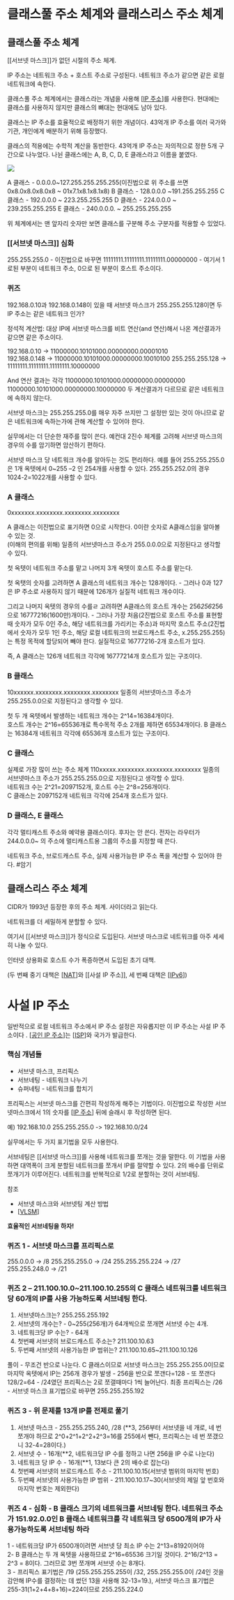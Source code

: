 # 클래스풀 주소 체계와 클래스리스 주소 체계

## 클래스풀 주소 체계 

[[서브넷 마스크]]가 없던 시절의 주소 체계. 

IP 주소는 네트워크 주소 + 호스트 주소로 구성된다. 네트워크 주소가 같으면 같은 로컬 네트워크에 속한다.  

클래스풀 주소 체계에서는 클래스라는 개념을 사용해 [[IP 주소]]를 사용한다. 현대에는 클래스를 사용하지 않지만 클래스의 뼈대는 현대에도 남아 있다.  

클래스는 IP 주소를 효율적으로 배정하기 위한 개념이다.  43억개 IP 주소를 여러 국가와 기관, 개인에게 배분하기 위해 등장했다.  

클래스의 적용에는 수학적 계산을 동반한다. 43억개 IP 주소는 자의적으로 정한 5개 구간으로 나누었다. 나뉜 클래스에는 A, B, C, D, E 클래스라고 이름을 붙였다.  

 ![](../attachments/2022-09-16-16-46-04.png)

 A 클래스 - 0.0.0.0~127.255.255.255.255(이진법으로 위 주소를 쓰면 0x8.0x8.0x8.0x8 ~ 01x7.1x8.1x8.1x8) 
B 클래스 - 128.0.0.0 ~191.255.255.255 
C 클래스 - 192.0.0.0 ~ 223.255.255.255 
D 클래스 - 224.0.0.0 ~ 239.255.255.255 
E 클래스 - 240.0.0.0. ~ 255.255.255.255 

위 체계에서는 맨 앞자리 숫자만 보면 클래스를 구분해 주소 구분자를 적용할 수 있었다.  


### [[서브넷 마스크]] 심화 

255.255.255.0 - 이진법으로 바꾸면 11111111.11111111.11111111.00000000 - 여기서 1로된 부분이 네트워크 주소, 0으로 된 부분이 호스트 주소이다. 

### 퀴즈 

192.168.0.10과 192.168.0.148이 있을 때 서브넷 마스크가 255.255.255.128이면 두 IP 주소는 같은 네트워크 인가? 

정석적 계산법: 대상 IP에 서브넷 마스크를 비트 연산(and 연산)해서 나온 계산결과가 같으면 같은 주소이다.  

192.168.0.10 -> 11000000.10101000.00000000.00001010  
192.168.0.148 -> 11000000.10101000.00000000.10010100 
255.255.255.128 -> 11111111.11111111.11111111.10000000 

And 연산 결과는 각각 
11000000.10101000.00000000.00000000 
11000000.10101000.00000000.10000000 
두 계산결과가 다르므로 같은 네트워크에 속하지 않는다. 

서브넷 마스크는 255.255.255.0를 매우 자주 쓰지만 그 설정만 있는 것이 아니므로 같은 네트워크에 속하는가에 관해 계산할 수 있어야 한다. 

실무에서는 더 단순한 재주를 많이 쓴다. 예컨대 2진수 체계를 고려해 서브넷 마스크의 경우의 수를 암기하면 암산하기 편하다.  

서브넷 마스크 당 네트워크 개수를 알아두는 것도 편리하다. 예를 들어 255.255.255.0은 1개 옥텟에서 0~255 –2 인 254개를 사용할 수 있다. 255.255.252.0의 경우 1024-2=1022개를 사용할 수 있다.  


### A 클래스 

0xxxxxxx.xxxxxxxx.xxxxxxxx.xxxxxxxx 

A 클래스는 이진법으로 표기하면 0으로 시작한다. 0이란 숫자로 A클래스임을 알아볼 수 있는 것.   
(이해의 편의를 위해) 일종의 서브넷마스크 주소가 255.0.0.0으로 지정된다고 생각할 수 있다.  

첫 옥텟이 네트워크 주소를 맡고 나머지 3개 옥텟이 호스트 주소를 맡는다.  

첫 옥탯의 숫자를 고려하면 A 클래스의 네트워크 개수는 128개이다. - 그러나 0과 127은 IP 주소로 사용하지 않기 때문에 126개가 실질적 네트워크 개수이다.  

그리고 나머지 옥텟의 경우의 수를ㄹ 고려하면 A클래스의 호스트 개수는 256*256*256으로 16777216(1600만)개이다. - 그러나 가장 처음(2진법으로 호스트 주소를 표현할 때 숫자가 모두 0인 주소, 해당 네트워크를 가리키는 주소)과 마지막 호스트 주소(2진법에서 숫자가 모두 1인 주소, 해당 로컬 네트워크의 브로드캐스트 주소, x.255.255.255)는 특정 목적에 할당되어 빼야 한다. 실질적으로 16777216-2개 호스트가 있다.   

즉, A 클래스는 126개 네트워크 각각에 16777214개 호스트가 있는 구조이다.  

### B 클래스 

10xxxxxx.xxxxxxxx.xxxxxxxx.xxxxxxxx 
일종의 서브넷마스크 주소가 255.255.0.0으로 지정된다고 생각할 수 있다.  

첫 두 개 옥텟에서 발생하는 네트워크 개수는 2^14=16384개이다.  
호스트 개수는 2^16=65536개로 특수목적 주소 2개를 제하면 65534개이다. 
B 클래스는 16384개 네트워크 각각에 65536개 호스트가 있는 구조이다.  
 

### C 클래스 

실제로 가장 많이 쓰는 주소 체계 
110xxxxx.xxxxxxxx.xxxxxxxx.xxxxxxxx 
일종의 서브넷마스크 주소가 255.255.255.0으로 지정된다고 생각할 수 있다.  
네트워크 수는 2^21=2097152개, 호스트 수는 2^8=256개이다.  
C 클래스는 2097152개 네트워크 각각에 254개 호스트가 있다. 


### D 클래스, E 클래스 

각각 멀티캐스트 주소와 예약용 클래스이다. 후자는 안 쓴다. 전자는 라우터가 244.0.0.0~ 의 주소에 멀티캐스트용 그룹의 주소를 지정할 때 쓴다.  



네트워크 주소, 브로드캐스트 주소, 실제 사용가능한 IP 주소 폭을 계산할 수 있어야 한다. #암기 









## 클래스리스 주소 체계 

 

CIDR가 1993년 등장한 후의 주소 체계. 사이더라고 읽는다.  

네트워크를 더 세밀하게 분할할 수 있다.  

 

여기서 [[서브넷 마스크]]가 정식으로 도입된다. 서브넷 마스크로 네트워크를 아주 세세히 나눌 수 있다.  

 

인터넷 상용화로 호스트 수가 폭증하면서 도입된 초기 대책.  

(두 번째 중기 대책은 [[NAT]]와 [[사설 IP 주소]], 세 번째 대책은 [[IPv6]]) 

 

 

# 사설 IP 주소 

일반적으로 로컬 네트워크 주소에서 IP 주소 설정은 자유롭지만 이 IP 주소는 사설 IP 주소이다 . [[공인 IP 주소]]는 [[ISP]]와 국가가 발급한다.  

 

### 핵심 개념들 

- 서브넷 마스크, 프리픽스 
- 서브네팅 - 네트워크 나누기 
- 슈퍼네팅 - 네트워크를 합치기  

프리픽스는 서브넷 마스크를 간편히 작성하게 해주는 기법이다. 이진법으로 작성한 서브넷마스크에서 1의 숫자를 [[IP 주소]] 뒤에 슬래시 후 작성하면 된다.  

예) 192.168.10.0 255.255.255.0 -> 192.168.10.0/24 

실무에서는 두 가지 표기법을 모두 사용한다.  

서브네팅은 [[서브넷 마스크]]를 사용해 네트워크를 쪼개는 것을 말한다. 이 기법을 사용하면 대역폭이 크게 분할된 네트워크를 쪼개서 IP를 절약할 수 있다. 2의 배수를 단위로 쪼개기가 이루어진다. 네트워크를 반복적으로 1/2로 분할하는 것이 서브네팅.  

참조 
- 서브넷 마스크와 서브넷팅 계산 방법 
- [[VLSM]] 


**효율적인 서브네팅을 하자!** 

### 퀴즈 1 - 서브넷 마스크를 프리픽스로  

255.0.0.0 -> /8 
255.255.255.0 -> /24 
255.255.255.224 -> /27  
255.255.248.0 -> /21 

 

### 퀴즈 2 – 211.100.10.0~211.100.10.255의 C 클래스 네트워크를 네트워크 당 60개의 IP를 사용 가능하도록 서브네팅 한다. 

1) 서브넷마스크는? 255.255.255.192 
2) 서브넷의 개수는? - 0~255(256개)가 64개씩으로 쪼개면 서브넷 수는 4개. 
3) 네트워크당 IP 수는? - 64개 
4) 첫번째 서브넷의 브로드캐스트 주소는? 211.100.10.63 
5) 두번째 서브넷의 사용가능한 IP 범위는? 211.100.10.65~211.100.10.126 

풀이 - 무조건 반으로 나눈다. C 클래스이므로 서브넷 마스크는 255.255.255.0이므로 마지막 옥텟에서 IP는 256개 경우가 발생 - 256을 반으로 쪼갠다=128 - 또 쪼갠다 128/2=64 - /24였던 프리픽스는 2로 쪼갤때마다 1씩 늘어난다. 최종 프리픽스는 /26 - 서브넷 마스크 표기법으로 바꾸면 255.255.255.192 

### 퀴즈 3 - 위 문제를 13개 IP를 전제로 풀기 

1) 서브넷 마스크 - 255.255.255.240, /28 (**3, 256부터 서브넷을 네 개로, 네 번 쪼개야 하므로 2^0+2^1+2^2+2^3=16를 255에서 뺀다, 프리픽스는 네 번 쪼갰으니 32-4=28이다.) 
2) 서브넷 수 - 16개(**2, 네트워크당 IP 수를 정하고 나면 256을 IP 수로 나눈다) 
3) 네트워크 당 IP 수 - 16개(**1, 13보다 큰 2의 배수로 잡는다) 
4) 첫번째 서브넷의 브로드캐스트 주소 - 211.100.10.15(서브넷 범위의 마지막 번호) 
5) 두번째 서브넷의 사용가능한 IP 범위 - 211.100.10.17~30(서브넷의 제일 앞 번호와 마지막 번호는 제외한다) 

 

### 퀴즈 4 - 심화 - B 클래스 크기의 네트워크를 서브네팅 한다. 네트워크 주소가 151.92.0.0인 B 클래스 네트워크를 각 네트워크 당 6500개의 IP가 사용가능하도록 서브네팅 하라  

1 - 네트워크당 IP가 6500개이려면 서브넷 당 최소 IP 수는 2^13=8192이어야  
2- B 클래스는 두 개 옥텟을 사용하므로 2^16=65536 크기일 것이다. 2^16/2^13 = 2^3 = 8이다. 그러므로 3번 쪼개며 서브넷 수는 8개다.  
3 - 프리픽스 표기법은 /19 (255.255.255.255이 /32, 255.255.255.0이 /24인 것을 감안해 IP수를 결정하는 데 썼던 13을 사용해 32-13=19.), 서브넷 마스크 표기법은 255-31(1+2+4+8+16)=224이므로 255.255.224.0 

[//begin]: # "Autogenerated link references for markdown compatibility"
[IP 주소]: <IP 주소> "IP 주소"
[NAT]: NAT "NAT"
[IPv6]: IPv6 "IPv6"
[공인 IP 주소]: <공인 IP 주소> "공인 IP 주소"
[ISP]: ISP "ISP"
[IP 주소]: <IP 주소> "IP 주소"
[VLSM]: VLSM "VLSM"
[//end]: # "Autogenerated link references"
